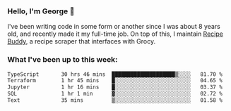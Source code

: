 ### Hello, I'm George 👋

I've been writing code in some form or another since I was about 8 years old, and recently made it my full-time job. On top of this, I maintain [Recipe Buddy](https://github.com/georgegebbett/recipe-buddy), a recipe scraper that interfaces with Grocy.  

<!--
**georgegebbett/georgegebbett** is a ✨ _special_ ✨ repository because its `README.md` (this file) appears on your GitHub profile.

Here are some ideas to get you started:

- 🔭 I’m currently working on ...
- 🌱 I’m currently learning ...
- 👯 I’m looking to collaborate on ...
- 🤔 I’m looking for help with ...
- 💬 Ask me about ...
- 📫 How to reach me: ...
- 😄 Pronouns: ...
- ⚡ Fun fact: ...
-->

### What I've been up to this week:
<!--START_SECTION:waka-->

```txt
TypeScript       30 hrs 46 mins  ████████████████████▒░░░░   81.70 %
Terraform        1 hr 45 mins    █░░░░░░░░░░░░░░░░░░░░░░░░   04.65 %
Jupyter          1 hr 16 mins    █░░░░░░░░░░░░░░░░░░░░░░░░   03.37 %
SQL              1 hr 1 min      ▓░░░░░░░░░░░░░░░░░░░░░░░░   02.72 %
Text             35 mins         ▒░░░░░░░░░░░░░░░░░░░░░░░░   01.58 %
```

<!--END_SECTION:waka-->
